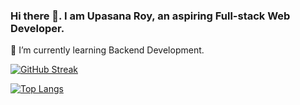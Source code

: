 ### Hi there 👋. I am Upasana Roy, an aspiring Full-stack Web Developer.
🌱 I’m currently learning Backend Development.
<!--
**Upasana-Roy/Upasana-Roy** is a ✨ _special_ ✨ repository because its `README.md` (this file) appears on your GitHub profile.

Here are some ideas to get you started:

- 🔭 I’m currently working on ...
- 🌱 I’m currently learning ...
- 👯 I’m looking to collaborate on ...
- 🤔 I’m looking for help with ...
- 💬 Ask me about ...
- 📫 How to reach me: ...
- 😄 Pronouns: ...
- ⚡ Fun fact: ...
-->
[![GitHub Streak](https://streak-stats.demolab.com/?user=Upasana-Roy)](https://git.io/streak-stats)
<!-- ![GitHub stats](https://github-readme-stats.vercel.app/api?username=Upasana-Roy&show_icons=true&theme=radical) -->
[![Top Langs](https://github-readme-stats.vercel.app/api/top-langs/?username=Upasana-Roy&layout=compact)](https://github.com/Upasana-Roy/github-readme-stats)
